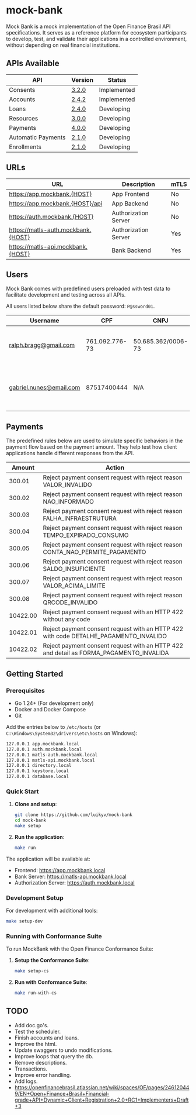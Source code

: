 # mock-bank

Mock Bank is a mock implementation of the Open Finance Brasil API specifications. It serves as a reference platform for ecosystem participants to develop, test, and validate their applications in a controlled environment, without depending on real financial institutions.


## APIs Available

| API | Version | Status |
|-----|---------|--------|
| Consents | [3.2.0](https://openbanking-brasil.github.io/openapi/swagger-apis/consents/3.2.0.yml) | Implemented |
| Accounts | [2.4.2](https://raw.githubusercontent.com/OpenBanking-Brasil/openapi/main/swagger-apis/accounts/2.4.2.yml) | Implemented |
| Loans | [2.4.0](https://raw.githubusercontent.com/OpenBanking-Brasil/openapi/main/swagger-apis/loans/2.4.0.yml) | Developing |
| Resources | [3.0.0](https://openbanking-brasil.github.io/openapi/swagger-apis/resources/3.0.0.yml) | Developing |
| Payments | [4.0.0](https://raw.githubusercontent.com/OpenBanking-Brasil/openapi/main/swagger-apis/payments/4.0.0.yml) | Developing |
| Automatic Payments | [2.1.0](https://raw.githubusercontent.com/OpenBanking-Brasil/all-services-repo/refs/heads/main/API%20Automatic%20Payments%20-%20Open%20Finance%20Brasil/2.1.0.yaml) | Developing |
| Enrollments | [2.1.0](https://raw.githubusercontent.com/OpenBanking-Brasil/openapi/refs/heads/main/swagger-apis/enrollments/2.1.0.yml) | Developing |

## URLs
| URL                          | Description                                    | mTLS  |
|------------------------------|------------------------------------------------|-------|
| https://app.mockbank.{HOST}           | App Frontend                                   | No    |
| https://app.mockbank.{HOST}/api       | App Backend                                    | No    |
| https://auth.mockbank.{HOST}          | Authorization Server                           | No    |
| https://matls-auth.mockbank.{HOST}    | Authorization Server                           | Yes   |
| https://matls-api.mockbank.{HOST}     | Bank Backend                                   | Yes   |


## Users

Mock Bank comes with predefined users preloaded with test data to facilitate development and testing across all APIs.

All users listed below share the default password: `P@ssword01`.

| Username              | CPF           | CNPJ              | Description                                  |
|-----------------------|---------------|-------------------|----------------------------------------------|
| ralph.bragg@gmail.com | 761.092.776-73 | 50.685.362/0006-73 | Primary test user with resources in all APIs |
| gabriel.nunes@email.com | 87517400444 | N/A | Test user with joint account for multiple consents scenarios |


## Payments

The predefined rules below are used to simulate specific behaviors in the payment flow based on the payment amount. They help test how client applications handle different responses from the API.

| Amount | Action |
|--------|--------|
| 300.01 | Reject payment consent request with reject reason VALOR_INVALIDO |
| 300.02 | Reject payment consent request with reject reason NAO_INFORMADO |
| 300.03 | Reject payment consent request with reject reason FALHA_INFRAESTRUTURA |
| 300.04 | Reject payment consent request with reject reason TEMPO_EXPIRADO_CONSUMO |
| 300.05 | Reject payment consent request with reject reason CONTA_NAO_PERMITE_PAGAMENTO |
| 300.06 | Reject payment consent request with reject reason SALDO_INSUFICIENTE |
| 300.07 | Reject payment consent request with reject reason VALOR_ACIMA_LIMITE |
| 300.08 | Reject payment consent request with reject reason QRCODE_INVALIDO |
| 10422.00 | Reject payment consent request with an HTTP 422 without any code |
| 10422.01 | Reject payment consent request with an HTTP 422 with code DETALHE_PAGAMENTO_INVALIDO |
| 10422.02 | Reject payment consent request with an HTTP 422 and detail as FORMA_PAGAMENTO_INVALIDA |

## Getting Started

### Prerequisites
- Go 1.24+ (For development only)
- Docker and Docker Compose
- Git

Add the entries below to `/etc/hosts` (or `C:\Windows\System32\drivers\etc\hosts` on Windows):

```bash
127.0.0.1 app.mockbank.local
127.0.0.1 auth.mockbank.local
127.0.0.1 matls-auth.mockbank.local
127.0.0.1 matls-api.mockbank.local
127.0.0.1 directory.local
127.0.0.1 keystore.local
127.0.0.1 database.local
```

### Quick Start

1. **Clone and setup**:
   ```bash
   git clone https://github.com/luikyv/mock-bank
   cd mock-bank
   make setup
   ```

2. **Run the application**:
   ```bash
   make run
   ```

The application will be available at:
- Frontend: https://app.mockbank.local
- Bank Server: https://matls-api.mockbank.local
- Authorization Server: https://auth.mockbank.local

### Development Setup

For development with additional tools:
```bash
make setup-dev
```

### Running with Conformance Suite

To run MockBank with the Open Finance Conformance Suite:

1. **Setup the Conformance Suite**:
   ```bash
   make setup-cs
   ```

2. **Run with Conformance Suite**:
   ```bash
   make run-with-cs
   ```

## TODO
- Add doc.go's.
- Test the scheduler.
- Finish accounts and loans.
- Improve the html.
- Update swaggers to undo modifications.
- Improve loops that query the db.
- Remove descriptions.
- Transactions.
- Improve error handling.
- Add logs.
- https://openfinancebrasil.atlassian.net/wiki/spaces/OF/pages/246120449/EN+Open+Finance+Brasil+Financial-grade+API+Dynamic+Client+Registration+2.0+RC1+Implementers+Draft+3
